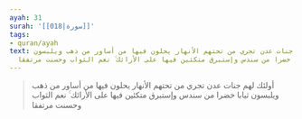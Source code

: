 ```yaml
---
ayah: 31
surah: '[[018|سورة]]'
tags:
- quran/ayah
text: أولئك لهم جنات عدن تجري من تحتهم الأنهار يحلون فيها من أساور من ذهب ويلبسون
  ثيابا خضرا من سندس وإستبرق متكئين فيها على الأرائك ۚ نعم الثواب وحسنت مرتفقا
---
```

> أولئك لهم جنات عدن تجري من تحتهم الأنهار يحلون فيها من أساور من ذهب ويلبسون ثيابا خضرا من سندس وإستبرق متكئين فيها على الأرائك ۚ نعم الثواب وحسنت مرتفقا
